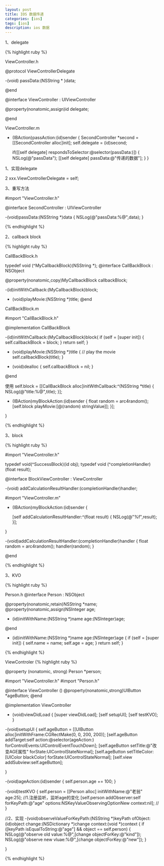 ```yaml
---
layout: post
title: IOS 数据传递
categories: [ios]
tags: [ios]
description: ios 数据
---
```


1、delegate

{% highlight ruby %}

ViewController.h

@protocol ViewControllerDelegate <NSObject>


-(void) passData:(NSString * )data;

@end


@interface ViewController : UIViewController

@property(nonatomic,assign)id<ViewControllerDelegate> delegate;

@end


ViewController.m

- (IBAction)passAction:(id)sender {
    SecondController *second = [[SecondController alloc]init];
    self.delegate = (id)second;
    
    if([[self delegate] respondsToSelector:@selector(passData:)])
    {
        NSLog(@"passData");
        [[self delegate] passData:@"传递的数据"];
    }
}



1、实现delegate

2 xxx.ViewControllerDelegate = self;

3、重写方法

#import "ViewController.h"

@interface SecondController : UIViewController<ViewControllerDelegate>


-(void)passData:(NSString *)data
{
    NSLog(@"passData:%@",data);
}

{% endhighlight %}


2、callback block

{% highlight ruby %}

CallBackBlock.h

typedef void (^MyCallbackBlock)(NSString *);
@interface CallBackBlock : NSObject

@property(nonatomic,copy)MyCallbackBlock callbackBlock;

-(id)initWithCallback:(MyCallbackBlock)block;
- (void)playMovie:(NSString *)title;
@end


CallBackBlock.m

#import "CallBackBlock.h"

@implementation CallBackBlock


-(id)initWithCallback:(MyCallbackBlock)block{
    if (self = [super init]) {
        self.callbackBlock = block;
    }
    return self;
}

- (void)playMovie:(NSString *)title {
    // play the movie
    self.callbackBlock(title);
}

- (void)dealloc {
    self.callbackBlock  = nil;
}

@end

使用
 self.block = [[CallBackBlock alloc]initWithCallback:^(NSString *title) {
        NSLog(@"title:%@",title);
 }];

 - (IBAction)myBlockAction:(id)sender {
    float random = arc4random();
    [self.block playMovie:[@(random) stringValue]];
    }];
 
}

{% endhighlight %}

3、block

{% highlight ruby %}

#import "ViewController.h"

typedef void(^SuccessBlock)(id obj);
typedef void (^completionHandler)(float result);

@interface BlockViewController : ViewController

-(void) addCalculationResultHandler:(completionHandler)handler;


#import "ViewController.m"

- (IBAction)myBlockAction:(id)sender {
  
    [self addCalculationResultHandler:^(float result) {
        NSLog(@"%f",result);
    }];
    
}

-(void)addCalculationResultHandler:(completionHandler)handler
{
   float random = arc4random();
    handler(random);
}

@end


{% endhighlight %}



3、KVO

{% highlight ruby %}

Person.h
@interface Person : NSObject

@property(nonatomic,retain)NSString *name;
@property(nonatomic,assign)NSInteger age;

- (id)initWithName:(NSString *)name age:(NSInteger)age;

@end


- (id)initWithName:(NSString *)name age:(NSInteger)age
{
    if (self = [super init]) {
        self.name = name;
        self.age = age;
    }
    return  self;
}


{% endhighlight %}


ViewControler
{% highlight ruby %}

@property (nonatomic, strong) Person *person;


#import "ViewController.h"
#import "Person.h"

@interface ViewController ()
@property(nonatomic,strong)UIButton *ageButton;
@end

@implementation ViewController

- (void)viewDidLoad {
    [super viewDidLoad];
    [self setupUI];
    [self testKVO];
}

-(void)setupUI
{
    self.ageButton = [[UIButton alloc]initWithFrame:CGRectMake(0, 0, 200, 200)];
    [self.ageButton addTarget:self action:@selector(ageAction:) forControlEvents:UIControlEventTouchDown];
    [self.ageButton setTitle:@"改变AGE属性" forState:UIControlStateNormal];
    [self.ageButton setTitleColor:[UIColor blackColor] forState:UIControlStateNormal];
    [self.view addSubview:self.ageButton];

}

-(void)ageAction:(id)sender
{
    self.person.age += 100;
}

-(void)testKVO
{
    self.person = [[Person alloc] initWithName:@"老翁" age:25];
    //1.注册监听，监听age的变化
    [self.person addObserver:self
                  forKeyPath:@"age"
                     options:NSKeyValueObservingOptionNew
                     context:nil];
    //
}

//2、实现
-(void)observeValueForKeyPath:(NSString *)keyPath ofObject:(id)object change:(NSDictionary *)change context:(void *)context
{
    if ([keyPath isEqualToString:@"age"] && object == self.person) {
        NSLog(@"observe old value:%@",[change objectForKey:@"kind"]);
        NSLog(@"observe new vluae:%@",[change objectForKey:@"new"]);
    }

}


{% endhighlight %}







